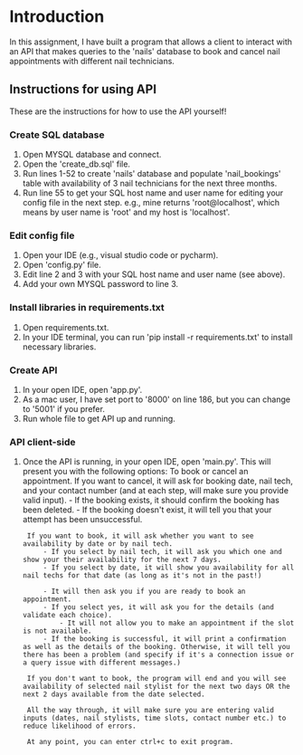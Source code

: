 # Introduction
In this assignment, I have built a program that allows a client to interact with an API that makes queries to the 'nails' database to book and cancel nail appointments with different nail technicians.

## Instructions for using API
These are the instructions for how to use the API yourself!

### Create SQL database

1. Open MYSQL database and connect.
2. Open the 'create_db.sql' file.
3. Run lines 1-52 to create 'nails' database and populate 'nail_bookings' table with availability of 3 nail technicians for the next three months.
4. Run line 55 to get your SQL host name and user name for editing your config file in the next step. e.g., mine returns 'root@localhost', which means by user name is 'root' and my host is 'localhost'.

### Edit config file
1. Open your IDE (e.g., visual studio code or pycharm).
2. Open 'config.py' file.
3. Edit line 2 and 3 with your SQL host name and user name (see above).
3. Add your own MYSQL password to line 3.

### Install libraries in requirements.txt
1. Open requirements.txt.
2. In your IDE terminal, you can run 'pip install -r requirements.txt' to install necessary libraries.

### Create API
1. In your open IDE, open 'app.py'.
2. As a mac user, I have set port to '8000' on line 186, but you can change to '5001' if you prefer.
3. Run whole file to get API up and running.

### API client-side
1. Once the API is running, in your open IDE, open 'main.py'. This will present you with the following options:
    To book or cancel an appointment.
        If you want to cancel, it will ask for booking date, nail tech, and your contact number (and at each step, will make sure you provide valid input).
            - If the booking exists, it should confirm the booking has been deleted.
            - If the booking doesn't exist, it will tell you that your attempt has been unsuccessful.

        If you want to book, it will ask whether you want to see availability by date or by nail tech.
            - If you select by nail tech, it will ask you which one and show your their availability for the next 7 days.
            - If you select by date, it will show you availability for all nail techs for that date (as long as it's not in the past!)

            - It will then ask you if you are ready to book an appointment.
            - If you select yes, it will ask you for the details (and validate each choice).
                - It will not allow you to make an appointment if the slot is not available.
            - If the booking is successful, it will print a confirmation as well as the details of the booking. Otherwise, it will tell you there has been a problem (and specify if it's a connection issue or a query issue with different messages.)

        If you don't want to book, the program will end and you will see availability of selected nail stylist for the next two days OR the next 2 days available from the date selected.

        All the way through, it will make sure you are entering valid inputs (dates, nail stylists, time slots, contact number etc.) to reduce likelihood of errors.

        At any point, you can enter ctrl+c to exit program.

